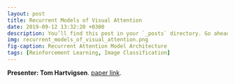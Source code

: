 ```yaml
---
layout: post
title: Recurrent Models of Visual Attention
date: 2019-09-12 13:32:20 +0300
description: You’ll find this post in your `_posts` directory. Go ahead and edit it and re-build the site to see your changes. # Add post description (optional)
img: recurrent_models_of_visual_attention.png
fig-caption: Recurrent Attention Model Architecture
tags: [Reinforcement Learning, Image Classification]
---
```


**Presenter: Tom Hartvigsen**.
[paper link](https://papers.nips.cc/paper/5542-recurrent-models-of-visual-attention.pdf).
